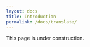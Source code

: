 ```yaml
---
layout: docs
title: Introduction
permalink: /docs/translate/
---
```

This page is under construction.